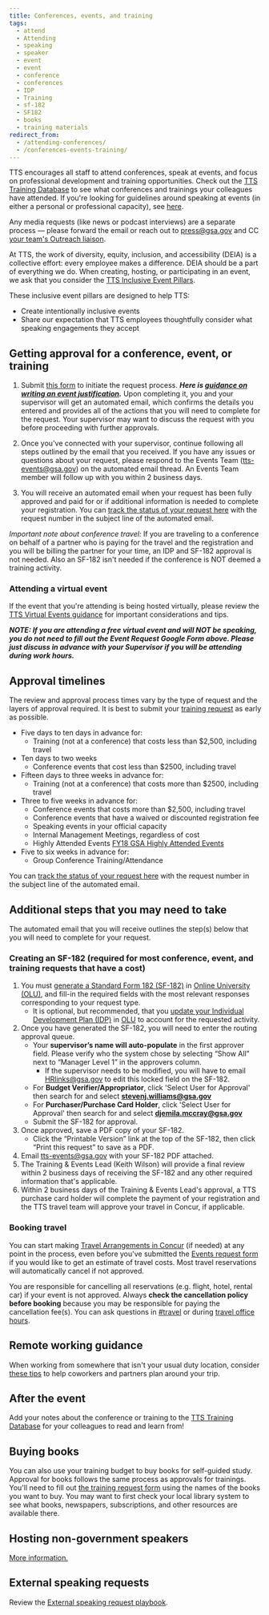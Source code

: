 ```yaml
---
title: Conferences, events, and training
tags:
  - attend
  - Attending
  - speaking
  - speaker
  - event
  - event
  - conference
  - conferences
  - IDP
  - Training
  - sf-182
  - SF182
  - books
  - training materials
redirect_from:
  - /attending-conferences/
  - /conferences-events-training/
---
```


TTS encourages all staff to attend conferences, speak at events, and focus on professional development and training opportunities. Check out the [TTS Training Database](https://docs.google.com/spreadsheets/d/1vB1xbe02jCpKYn6BGSyCH2FziIRNkXXi29yAFT5N9Dg/edit#gid=1891423646) to see what conferences and trainings your colleagues have attended. If you're looking for guidelines around speaking at events (in either a personal or professional capacity), see [here]({{site.baseurl}}/office-of-operations/fas-speaker-guide/).

Any media requests (like news or podcast interviews) are a separate process — please forward the email or reach out to [press@gsa.gov](mailto:press@gsa.gov) and CC [your team's Outreach liaison]({{site.baseurl}}/office-of-operations/outreach/#team).

At TTS, the work of diversity, equity, inclusion, and accessibility (DEIA) is a collective effort: every employee makes a difference. DEIA should be a part of everything we do. When creating, hosting, or participating in an event, we ask that you consider the [TTS Inclusive Event Pillars]({{site.baseurl}}/training-and-development/conferences-events-training/tts-inclusive-event-pillars/).

These inclusive event pillars are designed to help TTS:

- Create intentionally inclusive events
- Share our expectation that TTS employees thoughtfully consider what speaking engagements they accept

## Getting approval for a conference, event, or training

1. Submit [this form](https://docs.google.com/forms/d/e/1FAIpQLSeQHPIOtNwzEA7IxrJ4JDHeEUrWNUsiEkbnp8lK26jX04PYBg/viewform?usp=sf_link) to initiate the request process. **_Here is [guidance on writing an event justification](https://docs.google.com/document/d/13BCETwANCx9JRPgFbRibqRGthIvf4XQ-WTYD0P30PWg/edit?usp=sharing)._** Upon completing it, you and your supervisor will get an automated email, which confirms the details you entered and provides all of the actions that you will need to complete for the request. Your supervisor may want to discuss the request with you before proceeding with further approvals.

1. Once you've connected with your supervisor, continue following all steps outlined by the email that you received. If you have any issues or questions about your request, please respond to the Events Team (tts-events@gsa.gov) on the automated email thread. An Events Team member will follow up with you within 2 business days.

1. You will receive an automated email when your request has been fully approved and paid for or if additional information is needed to complete your registration. You can [track the status of your request here](https://docs.google.com/spreadsheets/d/1HqsdJ-pHZcg4n8vWwfOo8-sxAFfP1LtWxRVBWEbZnMA/edit#gid=0) with the request number in the subject line of the automated email.

_Important note about conference travel:_ If you are traveling to a conference on behalf of a partner who is paying for the travel and the registration and you will be billing the partner for your time, an IDP and SF-182 approval is not needed. Also an SF-182 isn't needed if the conference is NOT deemed a training activity.

### Attending a virtual event

If the event that you're attending is being hosted virtually, please review the [TTS Virtual Events guidance](https://docs.google.com/document/d/1YrDs9PA8HkfLkhSfOfyJnLjAYcTkV6_vHlU7HBoyi0k/edit#heading=h.d6kk6wkyrvzf) for important considerations and tips.

**_NOTE: If you are attending a free virtual event and will NOT be speaking, you do not need to fill out the Event Request Google Form above. Please just discuss in advance with your Supervisor if you will be attending during work hours._**

## Approval timelines

The review and approval process times vary by the type of request and the layers of approval required. It is best to submit your [training request](https://docs.google.com/forms/d/e/1FAIpQLSeQHPIOtNwzEA7IxrJ4JDHeEUrWNUsiEkbnp8lK26jX04PYBg/viewform?usp=sf_link) as early as possible.

- Five days to ten days in advance for:
  - Training (not at a conference) that costs less than $2,500, including travel
- Ten days to two weeks
  - Conference events that cost less than $2500, including travel
- Fifteen days to three weeks in advance for:
  - Training (not at a conference) that costs more than $2500, including travel
- Three to five weeks in advance for:
  - Conference events that costs more than $2,500, including travel
  - Conference events that have a waived or discounted registration fee
  - Speaking events in your official capacity
  - Internal Management Meetings, regardless of cost
  - Highly Attended Events [FY18 GSA Highly Attended Events](https://docs.google.com/document/d/1Q1ZAWkXMte3jHFP0GH9EHzTjiTG3fYe-4WFehiWGbaM/edit)
- Five to six weeks in advance for:
  - Group Conference Training/Attendance

You can [track the status of your request here](https://docs.google.com/spreadsheets/d/1HqsdJ-pHZcg4n8vWwfOo8-sxAFfP1LtWxRVBWEbZnMA/edit#gid=0) with the request number in the subject line of the automated email.

## Additional steps that you may need to take

The automated email that you will receive outlines the step(s) below that you will need to complete for your request.

### Creating an SF-182 (required for most conference, event, and training requests that have a cost)

1. You must [generate a Standard Form 182 (SF-182)](https://corporateapps.gsa.gov/files/SF-182-Job-Aid.pdf) in [Online University (OLU)](https://gsaolu.gsa.gov/), and fill-in the required fields with the most relevant responses corresponding to your request type.
   - It is optional, but recommended, that you [update your Individual Development Plan (IDP)](https://corporateapps.gsa.gov/files/IDP-Job-Aid-for-Employees.pdf) in [OLU](https://gsaolu.gsa.gov/) to account for the requested activity.
2. Once you have generated the SF-182, you will need to enter the routing approval queue.
   - Your **supervisor’s name will auto-populate** in the first approver field. Please verify who the system chose by selecting “Show All” next to “Manager Level 1” in the approvers column.
     - If the supervisor needs to be modified, you will have to email [HRlinks@gsa.gov](mailto:HRlinks@gsa.gov) to edit this locked field on the SF-182.
   - For **Budget Verifier/Appropriator**, click 'Select User for Approval' then search for and select **stevenj.williams@gsa.gov**
   - For **Purchaser/Purchase Card Holder**, click 'Select User for Approval' then search for and select **djemila.mccray@gsa.gov**
   - Submit the SF-182 for approval.
3. Once approved, save a PDF copy of your SF-182.
   - Click the “Printable Version” link at the top of the SF-182, then click “Print this request” to save as a PDF.
4. Email [tts-events@gsa.gov](mailto:tts-events@gsa.gov) with your SF-182 PDF attached.
5. The Training & Events Lead (Keith Wilson) will provide a final review within 2 business days of receiving the SF-182 and any other required information that's applicable.
6. Within 2 business days of the Training & Events Lead's approval, a TTS purchase card holder will complete the payment of your registration and the TTS travel team will approve your travel in Concur, if applicable.

### Booking travel

You can start making [Travel Arrangements in Concur]({{site.baseurl}}/travel-guide-1-book-travel/) (if needed) at any point in the process, even before you've submitted the [Events request form](https://docs.google.com/forms/d/e/1FAIpQLSeQHPIOtNwzEA7IxrJ4JDHeEUrWNUsiEkbnp8lK26jX04PYBg/viewform?usp=sf_link) if you would like to get an estimate of travel costs. Most travel reservations will automatically cancel if not approved.

You are responsible for cancelling all reservations (e.g. flight, hotel, rental car) if your event is not approved. Always **check the cancellation policy before booking** because you may be responsible for paying the cancellation fee(s). You can ask questions in [#travel](https://gsa-tts.slack.com/messages/travel/) or during [travel office hours](https://sites.google.com/a/gsa.gov/tts-office-hours/).

## Remote working guidance

When working from somewhere that isn't your usual duty location, consider [these tips]({{site.baseurl}}/working-while-traveling) to help coworkers and partners plan around your trip.

## After the event

Add your notes about the conference or training to the [TTS Training Database](https://docs.google.com/spreadsheets/d/1vB1xbe02jCpKYn6BGSyCH2FziIRNkXXi29yAFT5N9Dg/edit#gid=1891423646) for your colleagues to read and learn from!

## Buying books

You can also use your training budget to buy books for self-guided study. Approval for books follows the same process as approvals for trainings. You'll need to fill out [the training request form](https://docs.google.com/forms/d/e/1FAIpQLSeQHPIOtNwzEA7IxrJ4JDHeEUrWNUsiEkbnp8lK26jX04PYBg/viewform?usp=sf_link) using the names of the books you want to buy. You may want to first check your local library system to see what books, newspapers, subscriptions, and other resources are available there.

## Hosting non-government speakers

[More information.]({{site.baseurl}}/hosting-non-government-speakers/)

## External speaking requests

Review the [External speaking request playbook]({{site.baseurl}}/training-and-development/external-speaking-request-playbook).
